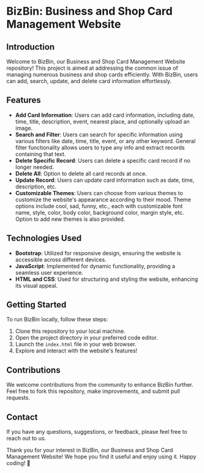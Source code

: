 # BizBin: Business and Shop Card Management Website

## Introduction
Welcome to BizBin, our Business and Shop Card Management Website repository! This project is aimed at addressing the common issue of managing numerous business and shop cards efficiently. With BizBin, users can add, search, update, and delete card information effortlessly.

## Features
- **Add Card Information**: Users can add card information, including date, time, title, description, event, nearest place, and optionally upload an image.
- **Search and Filter**: Users can search for specific information using various filters like date, time, title, event, or any other keyword. General filter functionality allows users to type any info and extract records containing that text.
- **Delete Specific Record**: Users can delete a specific card record if no longer needed.
- **Delete All**: Option to delete all card records at once.
- **Update Record**: Users can update card information such as date, time, description, etc.
- **Customizable Themes**: Users can choose from various themes to customize the website's appearance according to their mood. Theme options include cool, sad, funny, etc., each with customizable font name, style, color, body color, background color, margin style, etc. Option to add new themes is also provided.

## Technologies Used
- **Bootstrap**: Utilized for responsive design, ensuring the website is accessible across different devices.
- **JavaScript**: Implemented for dynamic functionality, providing a seamless user experience.
- **HTML and CSS**: Used for structuring and styling the website, enhancing its visual appeal.

## Getting Started
To run BizBin locally, follow these steps:
1. Clone this repository to your local machine.
2. Open the project directory in your preferred code editor.
3. Launch the `index.html` file in your web browser.
4. Explore and interact with the website's features!

## Contributions
We welcome contributions from the community to enhance BizBin further. Feel free to fork this repository, make improvements, and submit pull requests.

## Contact
If you have any questions, suggestions, or feedback, please feel free to reach out to us.

Thank you for your interest in BizBin, our Business and Shop Card Management Website! We hope you find it useful and enjoy using it. Happy coding! 🚀
